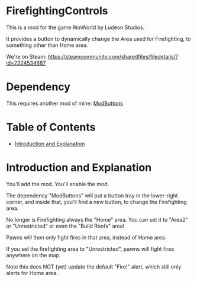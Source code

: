 # FirefightingControls

This is a mod for the game RimWorld by Ludeon Studios.

It provides a button to dynamically change the Area used for Firefighting, to something other than Home area.

We're on Steam: https://steamcommunity.com/sharedfiles/filedetails/?id=2324534687

# Dependency

This requires another mod of mine: [ModButtons](https://github.com/maarxx/ModButtons)

# Table of Contents

* [Introduction and Explanation](#introduction-and-explanation)

# Introduction and Explanation

You'll add the mod. You'll enable the mod.

The dependency "ModButtons" will put a button tray in the lower-right corner, and inside that, you'll find a new button, to change the Firefighting area.

No longer is Firefighting always the "Home" area. You can set it to "Area2" or "Unrestricted" or even the "Build Roofs" area!

Pawns will then only fight fires in that area, instead of Home area.

If you set the firefighting area to "Unrestricted", pawns will fight fires anywhere on the map.

Note this does NOT (yet) update the default "Fire!" alert, which still only alerts for Home area.
